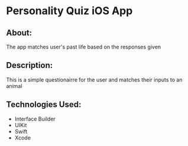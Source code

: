# Personality Quiz iOS App

## About:
The app matches user's past life based on the responses given

## Description:
This is a simple questionairre for the user and matches their inputs to an animal

## Technologies Used:
* Interface Builder
* UIKit
* Swift
* Xcode
